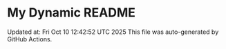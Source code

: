 # My Dynamic README
Updated at: Fri Oct 10 12:42:52 UTC 2025
This file was auto-generated by GitHub Actions.
